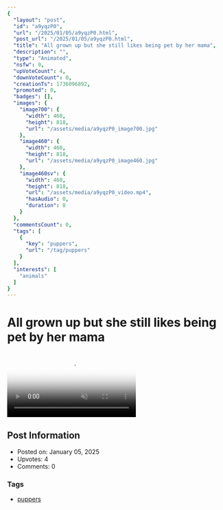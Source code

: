 ```yaml
---
{
  "layout": "post",
  "id": "a9yqzP0",
  "url": "/2025/01/05/a9yqzP0.html",
  "post_url": "/2025/01/05/a9yqzP0.html",
  "title": "All grown up but she still likes being pet by her mama",
  "description": "",
  "type": "Animated",
  "nsfw": 0,
  "upVoteCount": 4,
  "downVoteCount": 0,
  "creationTs": 1736096892,
  "promoted": 0,
  "badges": [],
  "images": {
    "image700": {
      "width": 460,
      "height": 818,
      "url": "/assets/media/a9yqzP0_image700.jpg"
    },
    "image460": {
      "width": 460,
      "height": 818,
      "url": "/assets/media/a9yqzP0_image460.jpg"
    },
    "image460sv": {
      "width": 460,
      "height": 818,
      "url": "/assets/media/a9yqzP0_video.mp4",
      "hasAudio": 0,
      "duration": 8
    }
  },
  "commentsCount": 0,
  "tags": [
    {
      "key": "puppers",
      "url": "/tag/puppers"
    }
  ],
  "interests": [
    "animals"
  ]
}
---
```


# All grown up but she still likes being pet by her mama

<video controls playsinline loop muted poster="/assets/media/a9yqzP0_image460.jpg">
  <source src="/assets/media/a9yqzP0_video.mp4" type="video/mp4">
  Your browser does not support the video tag.
</video>

## Post Information

- Posted on: January 05, 2025
- Upvotes: 4
- Comments: 0

### Tags

- [puppers](/tag/puppers)
